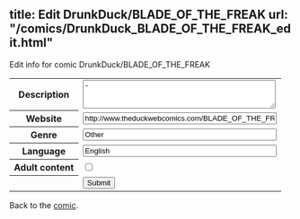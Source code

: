 title: Edit DrunkDuck/BLADE_OF_THE_FREAK
url: "/comics/DrunkDuck_BLADE_OF_THE_FREAK_edit.html"
---
Edit info for comic DrunkDuck/BLADE_OF_THE_FREAK

<form name="comic" action="http://gaepostmail.appspot.com/comic/" method="post">
<table class="comicinfo">
<tr>
<th>Description</th><td><textarea name="description" cols="40" rows="3">-</textarea></td>
</tr>
<tr>
<th>Website</th><td><input type="text" name="url" value="http://www.theduckwebcomics.com/BLADE_OF_THE_FREAK/" size="40"/></td>
</tr>
<tr>
<th>Genre</th><td><input type="text" name="genre" value="Other" size="40"/></td>
</tr>
<tr>
<th>Language</th><td><input type="text" name="language" value="English" size="40"/></td>
</tr>
<tr>
<th>Adult content</th><td><input type="checkbox" name="adult" value="adult" /></td>
</tr>
<tr>
<th></th><td>
<input type="hidden" name="comic" value="DrunkDuck_BLADE_OF_THE_FREAK" />
<input type="submit" name="submit" value="Submit" />
</td>
</tr>
</table>
</form>

Back to the [comic](DrunkDuck_BLADE_OF_THE_FREAK.html).
